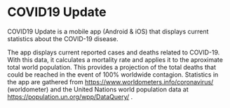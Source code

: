 # COVID19 Update
COVID19 Update is a mobile app (Android &amp; iOS) that displays current statistics about the COVID-19 disease.

The app displays current reported cases and deaths related to COVID-19. With this data, it calculates a mortality
rate and applies it to the aproximate total world population. This provides a projection of the total deaths that
could be reached in the event of 100% worldwide contagion. Statistics in the app are gathered from 
https://www.worldometers.info/coronavirus/ (worldometer) and the United Nations world population data at
https://population.un.org/wpp/DataQuery/ .
